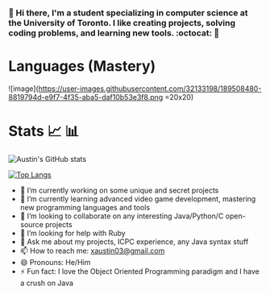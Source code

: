 ### 👋 Hi there, I'm a student specializing in computer science at the University of Toronto. I like creating projects, solving coding problems, and learning new tools. :octocat: 🌃

# Languages (Mastery)
![image](https://user-images.githubusercontent.com/32133198/189508480-8819794d-e9f7-4f35-aba5-daf10b53e3f8.png =20x20)


# Stats :chart_with_upwards_trend: :bar_chart:

![Austin's GitHub stats](https://github-readme-stats.vercel.app/api?username=Austin-X&show_icons=true&theme=radical)

[![Top Langs](https://github-readme-stats.vercel.app/api/top-langs/?username=Austin-X&layout=compact)](https://github.com/Austin-X/github-readme-stats)


<!--
**Austin-X/Austin-X** is a ✨ _special_ ✨ repository because its `README.md` (this file) appears on your GitHub profile.

Here are some ideas to get you started:
-->

- 🔭 I’m currently working on some unique and secret projects
- 🌱 I’m currently learning advanced video game development, mastering new programming languages and tools
- 👯 I’m looking to collaborate on any interesting Java/Python/C open-source projects
- 🤔 I’m looking for help with Ruby
- 💬 Ask me about my projects, ICPC experience, any Java syntax stuff
- 📫 How to reach me: xaustin03@gmail.com
- 😄 Pronouns: He/Him
- ⚡ Fun fact: I love the Object Oriented Programming paradigm and I have a crush on Java
